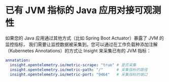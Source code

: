 # 已有 JVM 指标的 Java 应用对接可观测性

如果您的 Java 应用通过其他方式（比如 Spring Boot Actuator）暴露了 JVM 的监控指标，
我们需要让监控数据被采集到。您可以通过在工作负载种添加注解（Kubernetes Annotations）的方式让 Insight 来采集已有的 JVM 指标：

```yaml
annatation: 
  insight.opentelemetry.io/metric-scrape: "true" # 是否采集
  insight.opentelemetry.io/metric-path: "/"      # 采集指标的路径
  insight.opentelemetry.io/metric-port: "9464"   # 采集指标的端口
```